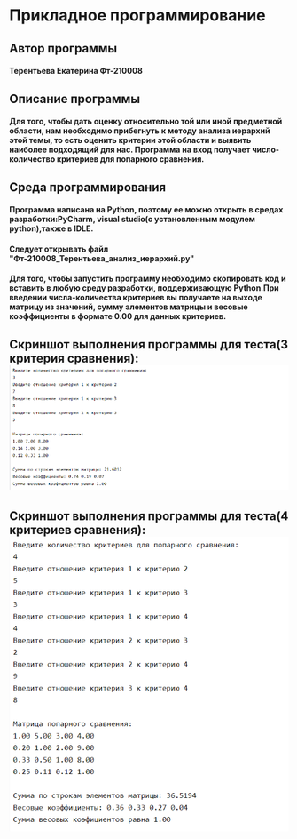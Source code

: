 # Прикладное программирование
<h2 => Автор программы </a> 
<h4 => Терентьева Екатерина Фт-210008 </a> 
<h2 => Описание программы </a> 
<h4 align=>Для того, чтобы дать оценку относительно той или иной предметной области, нам необходимо прибегнуть к методу анализа иерархий этой темы, то есть оценить критерии этой области и выявить наиболее подходящий для нас. Программа на вход получает число-количество критериев для попарного сравнения. </h3>
<h2 => Среда программирования </a> 
<h4 align=>Программа написана на Python, поэтому ее можно открыть в средах разработки:PyCharm, visual studiо(с установленным модулем python),также в IDLE. </h3>
<h4 align=>Следует открывать файл "Фт-210008_Терентьева_анализ_иерархий.py" </h3>
<h4 align=>Для того, чтобы запустить программу необходимо скопировать код и вставить в любую среду разработки, поддерживающую Python.При введении числа-количества критериев вы получаете на выходе матрицу из значений, сумму элементов матрицы и весовые коэффициенты в формате 0.00 для данных критериев. </h3>
<h2 => Скриншот выполнения программы для теста(3 критерия сравнения): </a> 
<img src="https://github.com/Katerina001Tr/laba-6-Hierarchy-Analysis-Method/blob/main/screenshots/%D0%A1%D0%BD%D0%B8%D0%BC%D0%BE%D0%BA%20%D1%8D%D0%BA%D1%80%D0%B0%D0%BD%D0%B0%20(1015).png" alt="">
<h2 => Скриншот выполнения программы для теста(4 критериев сравнения): </a> 
<img src="https://github.com/Katerina001Tr/laba-6-Hierarchy-Analysis-Method/blob/main/screenshots/%D0%A1%D0%BD%D0%B8%D0%BC%D0%BE%D0%BA%20%D1%8D%D0%BA%D1%80%D0%B0%D0%BD%D0%B0%20(1020).png" alt="">

